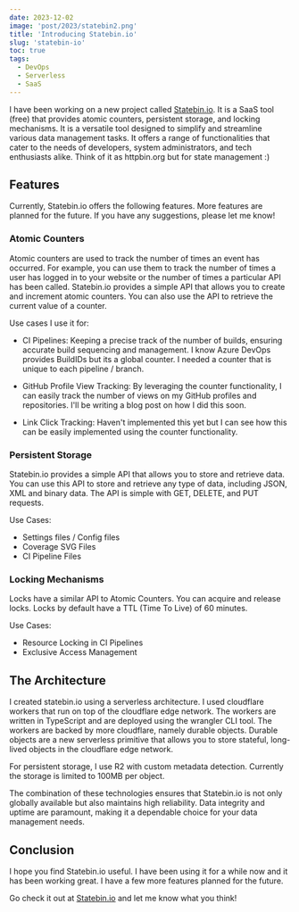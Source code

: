 ```yaml
---
date: 2023-12-02
image: 'post/2023/statebin2.png'
title: 'Introducing Statebin.io'
slug: 'statebin-io'
toc: true
tags:
  - DevOps
  - Serverless
  - SaaS
---
```



I have been working on a new project called [Statebin.io](https://statebin.io). It is a SaaS tool (free) that provides atomic counters, persistent storage, and locking mechanisms. It is a versatile tool designed to simplify and streamline various data management tasks. It offers a range of functionalities that cater to the needs of developers, system administrators, and tech enthusiasts alike. Think of it as httpbin.org but for state management :)


## Features

Currently, Statebin.io offers the following features. More features are planned for the future. If you have any suggestions, please let me know!

### Atomic Counters

Atomic counters are used to track the number of times an event has occurred. For example, you can use them to track the number of times a user has logged in to your website or the number of times a particular API has been called. Statebin.io provides a simple API that allows you to create and increment atomic counters. You can also use the API to retrieve the current value of a counter.

Use cases I use it for:

- CI Pipelines: Keeping a precise track of the number of builds, ensuring accurate build sequencing and management. I know Azure DevOps provides BuildIDs but its a global counter. I needed a counter that is unique to each pipeline / branch.

- GitHub Profile View Tracking: By leveraging the counter functionality, I can easily track the number of views on my GitHub profiles and repositories. I'll be writing a blog post on how I did this soon.
 
- Link Click Tracking: Haven't implemented this yet but I can see how this can be easily implemented using the counter functionality.

### Persistent Storage

Statebin.io provides a simple API that allows you to store and retrieve data. You can use this API to store and retrieve any type of data, including JSON, XML and binary data. The API is simple with GET, DELETE, and PUT requests.

Use Cases:

- Settings files / Config files
- Coverage SVG Files
- CI Pipeline Files


### Locking Mechanisms 

Locks have a similar API to Atomic Counters. You can acquire and release locks. Locks by default have a TTL (Time To Live) of 60 minutes.

Use Cases:

- Resource Locking in CI Pipelines
- Exclusive Access Management


## The Architecture

I created statebin.io using a serverless architecture. I used cloudflare workers that run on top of the cloudflare edge network. The workers are written in TypeScript and are deployed using the wrangler CLI tool. The workers are backed by more cloudflare, namely durable objects. Durable objects are a new serverless primitive that allows you to store stateful, long-lived objects in the cloudflare edge network.

For persistent storage, I use R2 with custom metadata detection. Currently the storage is limited to 100MB per object.

The combination of these technologies ensures that Statebin.io is not only globally available but also maintains high reliability. Data integrity and uptime are paramount, making it a dependable choice for your data management needs.

## Conclusion

I hope you find Statebin.io useful. I have been using it for a while now and it has been working great. I have a few more features planned for the future.

Go check it out at [Statebin.io](https://statebin.io) and let me know what you think!